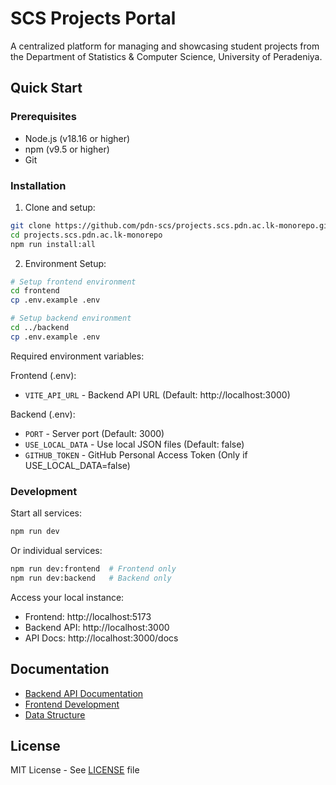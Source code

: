 # SCS Projects Portal

A centralized platform for managing and showcasing student projects from the Department of Statistics & Computer Science, University of Peradeniya.

## Quick Start

### Prerequisites

- Node.js (v18.16 or higher)
- npm (v9.5 or higher)
- Git

### Installation

1. Clone and setup:

```bash
git clone https://github.com/pdn-scs/projects.scs.pdn.ac.lk-monorepo.git
cd projects.scs.pdn.ac.lk-monorepo
npm run install:all
```

2. Environment Setup:

```bash
# Setup frontend environment
cd frontend
cp .env.example .env

# Setup backend environment
cd ../backend
cp .env.example .env
```

Required environment variables:

Frontend (.env):

- `VITE_API_URL` - Backend API URL (Default: http://localhost:3000)

Backend (.env):

- `PORT` - Server port (Default: 3000)
- `USE_LOCAL_DATA` - Use local JSON files (Default: false)
- `GITHUB_TOKEN` - GitHub Personal Access Token (Only if USE_LOCAL_DATA=false)

### Development

Start all services:

```bash
npm run dev
```

Or individual services:

```bash
npm run dev:frontend  # Frontend only
npm run dev:backend   # Backend only
```

Access your local instance:

- Frontend: http://localhost:5173
- Backend API: http://localhost:3000
- API Docs: http://localhost:3000/docs

## Documentation

- [Backend API Documentation](./backend/README.md)
- [Frontend Development](./frontend/README.md)
- [Data Structure](./data/README.md)

## License

MIT License - See [LICENSE](./LICENSE) file
